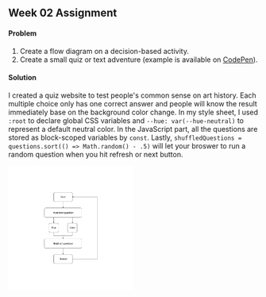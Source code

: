 ## Week 02 Assignment

#### Problem
1. Create a flow diagram on a decision-based activity.
2. Create a small quiz or text adventure (example is available on [CodePen](https://codepen.io/jannypie/pen/DcHdo)).

#### Solution
I created a quiz website to test people's common sense on art history. Each multiple choice only has one correct answer and people will know the result immediately base on the background color change. In my style sheet, I used `:root` to declare global CSS variables and `--hue: var(--hue-neutral)` to represent a default neutral color. In the JavaScript part, all the questions are stored as block-scoped variables by `const`. Lastly, `shuffledQuestions = questions.sort(() => Math.random() - .5)` will let your broswer to run a random question when you hit refresh or next button. 

<img src="https://github.com/yujunmjiang/WebAdvanced_Spring2020_jiany023/blob/master/week2_hw/flow_diagram.png" width="50%"/>
